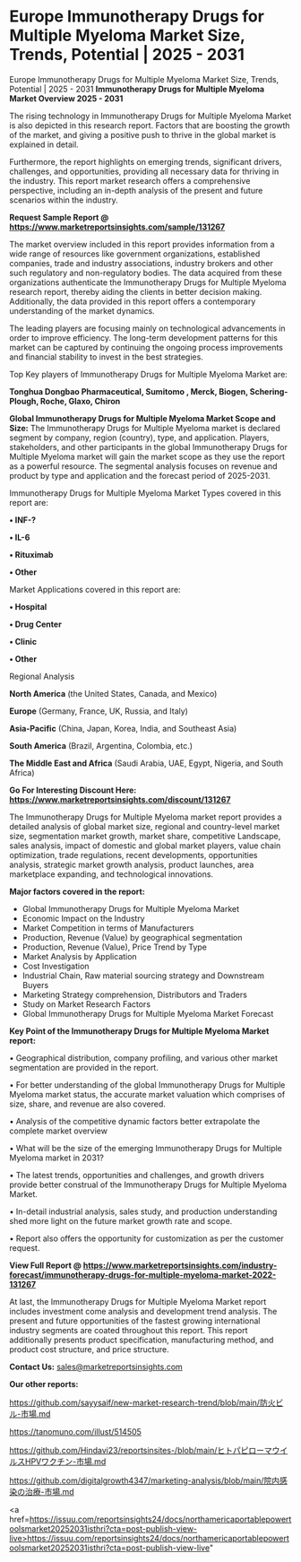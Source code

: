 # Europe Immunotherapy Drugs for Multiple Myeloma Market Size, Trends, Potential | 2025 - 2031
Europe Immunotherapy Drugs for Multiple Myeloma Market Size, Trends, Potential | 2025 - 2031
<Strong> Immunotherapy Drugs for Multiple Myeloma Market Overview 2025 - 2031</strong>

The rising technology in Immunotherapy Drugs for Multiple Myeloma Market is also depicted in this research report. Factors that are boosting the growth of the market, and giving a positive push to thrive in the global market is explained in detail.

Furthermore, the report highlights on emerging trends, significant drivers, challenges, and opportunities, providing all necessary data for thriving in the industry. This report market research offers a comprehensive perspective, including an in-depth analysis of the present and future scenarios within the industry.

<strong>Request Sample Report @ <a href=https://www.marketreportsinsights.com/sample/131267>https://www.marketreportsinsights.com/sample/131267</a></strong>

The market overview included in this report provides information from a wide range of resources like government organizations, established companies, trade and industry associations, industry brokers and other such regulatory and non-regulatory bodies. The data acquired from these organizations authenticate the Immunotherapy Drugs for Multiple Myeloma research report, thereby aiding the clients in better decision making. Additionally, the data provided in this report offers a contemporary understanding of the market dynamics.

The leading players are focusing mainly on technological advancements in order to improve efficiency. The long-term development patterns for this market can be captured by continuing the ongoing process improvements and financial stability to invest in the best strategies.

Top Key players of Immunotherapy Drugs for Multiple Myeloma Market are:

<strong>Tonghua Dongbao Pharmaceutical, Sumitomo , Merck, Biogen, Schering-Plough, Roche, Glaxo, Chiron</strong>

<strong><b>Global Immunotherapy Drugs for Multiple Myeloma Market Scope and Size:</b></strong>
The Immunotherapy Drugs for Multiple Myeloma market is declared segment by company, region (country), type, and application. Players, stakeholders, and other participants in the global Immunotherapy Drugs for Multiple Myeloma market will gain the market scope as they use the report as a powerful resource. The segmental analysis focuses on revenue and product by type and application and the forecast period of 2025-2031.

Immunotherapy Drugs for Multiple Myeloma Market Types covered in this report are:

<strong>• INF-?

• IL-6

• Rituximab

• Other</strong>

Market Applications covered in this report are:

<strong>• Hospital

• Drug Center

• Clinic

• Other</strong> 

Regional Analysis

<strong>North America</strong> (the United States, Canada, and Mexico)

<strong>Europe</strong> (Germany, France, UK, Russia, and Italy)

<strong>Asia-Pacific</strong> (China, Japan, Korea, India, and Southeast Asia)

<strong>South America</strong> (Brazil, Argentina, Colombia, etc.)

<strong>The Middle East and Africa</strong> (Saudi Arabia, UAE, Egypt, Nigeria, and South Africa)

<strong>Go For Interesting Discount Here: <a href=https://www.marketreportsinsights.com/discount/131267>https://www.marketreportsinsights.com/discount/131267</a></strong>

The Immunotherapy Drugs for Multiple Myeloma market report provides a detailed analysis of global market size, regional and country-level market size, segmentation market growth, market share, competitive Landscape, sales analysis, impact of domestic and global market players, value chain optimization, trade regulations, recent developments, opportunities analysis, strategic market growth analysis, product launches, area marketplace expanding, and technological innovations.

<strong><b>Major factors covered in the report:</b></strong>
<ul>
  <li>Global Immunotherapy Drugs for Multiple Myeloma Market </li>
  <li>Economic Impact on the Industry</li>
  <li>Market Competition in terms of Manufacturers</li>
  <li>Production, Revenue (Value) by geographical segmentation</li>
  <li>Production, Revenue (Value), Price Trend by Type</li>
  <li>Market Analysis by Application</li>
  <li>Cost Investigation</li>
  <li>Industrial Chain, Raw material sourcing strategy and Downstream Buyers</li>
  <li>Marketing Strategy comprehension, Distributors and Traders</li>
  <li>Study on Market Research Factors</li>
  <li>Global Immunotherapy Drugs for Multiple Myeloma Market Forecast</li>
</ul>

<strong><b>Key Point of the Immunotherapy Drugs for Multiple Myeloma Market report:</b></strong>

• Geographical distribution, company profiling, and various other market segmentation are provided in the report.

• For better understanding of the global Immunotherapy Drugs for Multiple Myeloma market status, the accurate market valuation which comprises of size, share, and revenue are also covered.

• Analysis of the competitive dynamic factors better extrapolate the complete market overview

• What will be the size of the emerging Immunotherapy Drugs for Multiple Myeloma market in 2031?

• The latest trends, opportunities and challenges, and growth drivers provide better construal of the Immunotherapy Drugs for Multiple Myeloma Market.

• In-detail industrial analysis, sales study, and production understanding shed more light on the future market growth rate and scope.

• Report also offers the opportunity for customization as per the customer request.

<strong><b>View Full Report @ <a href=https://www.marketreportsinsights.com/industry-forecast/immunotherapy-drugs-for-multiple-myeloma-market-2022-131267>https://www.marketreportsinsights.com/industry-forecast/immunotherapy-drugs-for-multiple-myeloma-market-2022-131267</a></b></strong>


At last, the Immunotherapy Drugs for Multiple Myeloma Market report includes investment come analysis and development trend analysis. The present and future opportunities of the fastest growing international industry segments are coated throughout this report. This report additionally presents product specification, manufacturing method, and product cost structure, and price structure.

<strong>Contact Us:</strong>
sales@marketreportsinsights.com

<strong>Our other reports:</strong>

<a href=https://github.com/sayysaif/new-market-research-trend/blob/main/防火ビル-市場.md>https://github.com/sayysaif/new-market-research-trend/blob/main/防火ビル-市場.md</a>

<a href=https://tanomuno.com/illust/514505>https://tanomuno.com/illust/514505</a>

<a href=https://github.com/Hindavi23/reportsinsites-/blob/main/ヒトパピローマウイルスHPVワクチン-市場.md>https://github.com/Hindavi23/reportsinsites-/blob/main/ヒトパピローマウイルスHPVワクチン-市場.md</a>

<a href=https://github.com/digitalgrowth4347/marketing-analysis/blob/main/院内感染の治療-市場.md>https://github.com/digitalgrowth4347/marketing-analysis/blob/main/院内感染の治療-市場.md</a>

<a href=https://issuu.com/reportsinsights24/docs/northamericaportablepowertoolsmarket20252031isthri?cta=post-publish-view-live>https://issuu.com/reportsinsights24/docs/northamericaportablepowertoolsmarket20252031isthri?cta=post-publish-view-live</a>"
